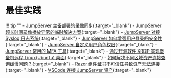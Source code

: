 # 最佳实践

!!! tip ""
    - [JumpServer 主备部署的录像同步](https://kb.fit2cloud.com/?p=132){:target="_blank"}
    - [JumpServer 超长时间录像播放异常的临时解决方案](https://kb.fit2cloud.com/?p=131){:target="_blank"}
    - [JumpServer 对接 Syslog 日志系统](https://kb.fit2cloud.com/?p=123){:target="_blank"}
    - [JumpServer 如何增强用户登录的安全性](https://kb.fit2cloud.com/?p=71){:target="_blank"}
    - [JumpServer 自定义用户角色权限](https://kb.fit2cloud.com/?p=42){:target="_blank"}
    - [JumpServer 常用的 MFA 工具](https://kb.fit2cloud.com/?p=6){:target="_blank"}
    - [通过开源软件 XRDP 实现堡垒机远程 Linux(Ubuntu) 桌面](https://kb.fit2cloud.com/?p=140){:target="_blank"}
    - [如何解决不同区域资产连接查询缓慢问题？](https://kb.fit2cloud.com/?p=138){:target="_blank"}
    - [Razor 组件证书不可信任导致资产无法连接](https://kb.fit2cloud.com/?p=116){:target="_blank"}
    - [VSCode 连接 JumpServer 资产](https://kb.fit2cloud.com/?p=48){:target="_blank"}

